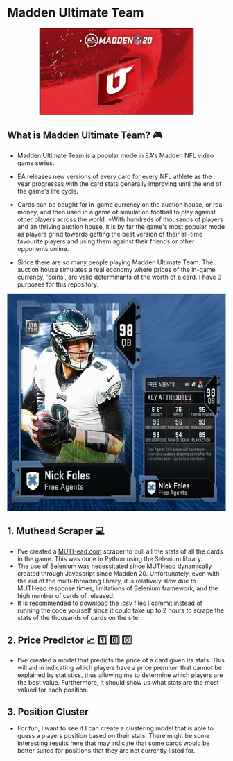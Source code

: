 # Madden Ultimate Team
<center>
   <img src="https://github.com/KojoObeng/Madden-Ultimate-Team/blob/master/Images/mut20logo.jpg" height="200" class="center"> 
</center>

## What is Madden Ultimate Team? :video_game:

- Madden Ultimate Team is a popular mode in EA's Madden NFL video game series.
- EA releases new versions of every card for every NFL athlete as the year progresses with the card stats generally improving until the end of the game's life cycle.
- Cards can be bought for in-game currency on the auction house, or real money, and then used in a game of simulation football to play against other players across the world.
  \*With hundreds of thousands of players and an thriving auction house, it is by far the game's most popular mode as players grind towards getting the best version of their all-time favourite players and using them against their friends or other opponents online.

- Since there are so many people playing Madden Ultimate Team. The auction house simulates a real economy where prices of the in-game currency, 'coins', are valid determinants of the worth of a card. I have 3 purposes for this repository.

<center>
  <img src="https://github.com/KojoObeng/Madden-Ultimate-Team/blob/master/Images/nick_foles.JPG" height="500" class="center">
</center>

## 1. Muthead Scraper :computer:

- I've created a [MUTHead.com](https://www.muthead.com/20/players/) scraper to pull all the stats of all the cards in the game. This was done in Python using the Selenium library.
- The use of Selenium was necessitated since MUTHead dynamically created through Javascript since Madden 20. Unfortunately, even with the aid of the multi-threading library, it is relatively slow due to MUTHead response times, limitations of Selenium framework, and the high number of cards of released.
- It is recommended to download the .csv files I commit instead of running the code yourself since it could take up to 2 hours to scrape the stats of the thousands of cards on the site.

## 2. Price Predictor :chart_with_upwards_trend: :one: :zero: :zero:

- I've created a model that predicts the price of a card given its stats. This will aid in indicating which players have a price premium that cannot be explained by statistics, thus allowing me to determine which players are the best value. Furthermore, it should show us what stats are the most valued for each position.

## 3. Position Cluster

- For fun, I want to see if I can create a clustering model that is able to guess a players position based on their stats. There might be some interesting results here that may indicate that some cards would be better suited for positions that they are not currently listed for.

